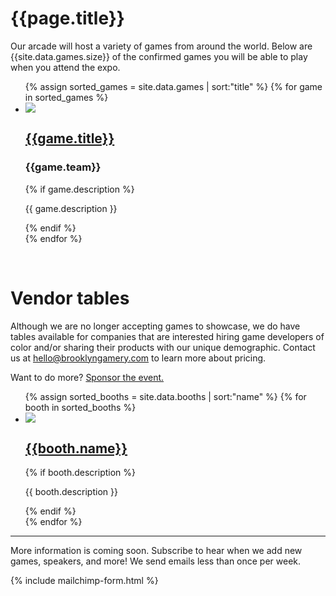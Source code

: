 # {{page.title}}

Our arcade will host a variety of games from around the world. Below are {{site.data.games.size}} of the confirmed games you will be able to play when you attend the expo.

<ul class="list-unstyled">
  {% assign sorted_games = site.data.games | sort:"title" %}
  {% for game in sorted_games %}
  <li class="list-data col-container">
    <div class="col-3">
      <a href="{{game.link}}" target="_blank">
        <img src="/assets/images/games/2017/{{game.image}}" class="list-data-photo">
      </a>
    </div>
    <div class="col-3-2">
      <a href="{{game.link}}" target="_blank">
        <h2 class="list-data-title">{{game.title}}</h2>
      </a>
      <h3 class="list-data-title">{{game.team}}</h3>
      {% if game.description %}
      <p class="list-data-description text-smaller">{{ game.description }}</p>
      {% endif %}
    </div>
  </li>
  {% endfor %}
</ul>
<br>

# Vendor tables

Although we are no longer accepting games to showcase, we do have tables available for companies that are interested hiring game developers of color and/or sharing their products with our unique demographic. Contact us at hello@brooklyngamery.com to learn more about pricing.

Want to do more? [Sponsor the event.](/sponsor)

<ul class="list-unstyled">
  {% assign sorted_booths = site.data.booths | sort:"name" %}
  {% for booth in sorted_booths %}
  <li class="list-data col-container">
    <div class="col-3">
      <a href="{{booth.link}}" target="_blank">
        <img src="/assets/images/sponsors/2017/{{booth.image}}" class="list-data-photo">
      </a>
    </div>
    <div class="col-3-2">
      <a href="{{booth.link}}" target="_blank">
        <h2 class="list-data-title">{{booth.name}}</h2>
      </a>
      {% if booth.description %}
      <p class="list-data-description text-smaller">{{ booth.description }}</p>
      {% endif %}
    </div>
  </li>
  {% endfor %}
</ul>

----

More information is coming soon. Subscribe to hear when we add new games, speakers, and more! We send emails less than once per week.

{% include mailchimp-form.html %}